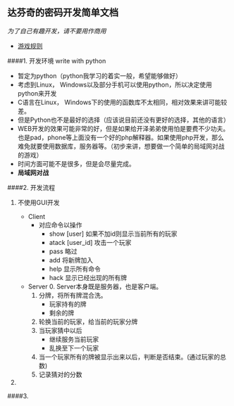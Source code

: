 达芬奇的密码开发简单文档
------

*为了自己有趣开发，请不要用作商用*

- [游戏规则](rule.md)

####1. 开发环境 write with python

- 暂定为python（python我学习的着实一般，希望能够做好）
- 考虑到Linux， Windows以及部分手机可以使用python，所以决定使用python来开发
- C语言在Linux， Windows下的使用的函数库不太相同，相对效果来讲可能较差。
- 但是Python也不是最好的选择（应该说目前还没有更好的选择，其他的语言）
- WEB开发的效果可能非常的好，但是如果给开泽弟弟使用怕是要费不少功夫。也是pad，phone等上面没有一个好的php解释器。如果使用php开发，那么难免就要使用数据库，服务器等。（初步来讲，想要做一个简单的局域网对战的游戏）
- 时间方面可能不是很多，但是会尽量完成。
- __局域网对战__


####2. 开发流程
1. 不使用GUI开发
    - Client
        - 对应命令以操作
    		- show [user] 如果不加id则显示当前所有的玩家
    		- atack  [user\_id] 攻击一个玩家
    		- pass 略过
            - add 将新牌加入
            - help 显示所有命令
            - hack 显示已经出现的所有牌 
    - Server
        0. Server本身既是服务器，也是客户端。
        1. 分牌，将所有牌混合洗。
            - 玩家持有的牌
            - 剩余的牌
        2. 轮换当前的玩家，给当前的玩家分牌
        3. 当玩家猜中以后
            - 继续服务当前玩家
            - 乱换至下一个玩家
        4. 当一个玩家所有的牌被显示出来以后，判断是否结束。(通过玩家的总数)
        5. 记录猜对的分数

2.

####3. 

